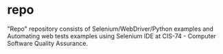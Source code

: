 # repo

 "Repo" repository consists of Selenium/WebDriver/Python examples and Automating web tests examples using Selenium IDE at CIS-74 - Computer Software Quality Assurance.   
